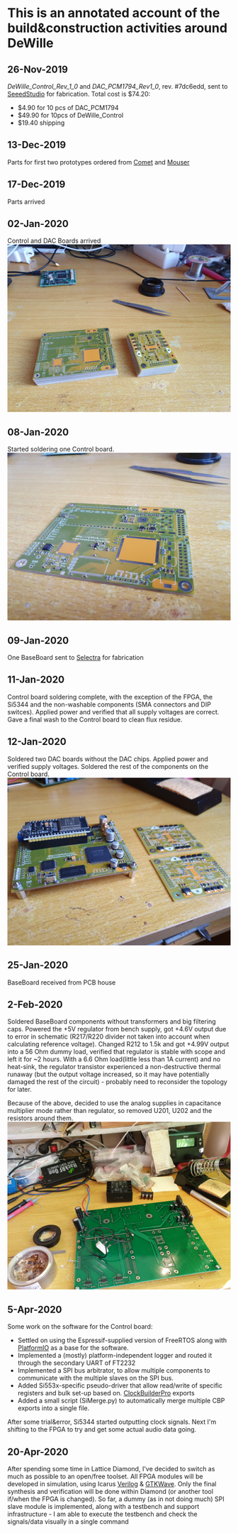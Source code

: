 # This is an annotated account of the build&construction activities around DeWille

## 26-Nov-2019
*DeWille_Control_Rev_1_0* and *DAC_PCM1794_Rev1_0*, rev. #7dc6edd, sent to 
[SeeedStudio](https://www.seeedstudio.com/fusion_pcb.html) for fabrication. Total cost is $74.20:
* $4.90 for 10 pcs of DAC_PCM1794
* $49.90 for 10pcs of DeWille_Control
* $19.40 shipping

## 13-Dec-2019
Parts for first two prototypes ordered from [Comet](http://www.comet.bg) and [Mouser](http://www.mouser.bg)

## 17-Dec-2019
Parts arrived

## 02-Jan-2020
Control and DAC Boards arrived
![Bare Boards](Media/DeWille_01_BareBoards.jpg)

## 08-Jan-2020
Started soldering one Control board.
![Control Soldering](Media/DeWille_02_ControlSoldering.jpg)

## 09-Jan-2020
One BaseBoard sent to [Selectra](http://www.selectrapcb.com) for fabrication

## 11-Jan-2020
Control board soldering complete, with the exception of the FPGA, the Si5344 and the non-washable components (SMA 
connectors and DIP switces). Applied power and verified that all supply voltages are correct. Gave a final wash
to the Control board to clean flux residue.

## 12-Jan-2020
Soldered two DAC boards without the DAC chips. Applied power and verified supply voltages.
Soldered the rest of the components on the Control board.
![Control done](Media/DeWille_03_ControlDone.jpg)

## 25-Jan-2020
BaseBoard received from PCB house

## 2-Feb-2020
Soldered BaseBoard components without transformers and big filtering caps. Powered the +5V regulator from bench
supply, got +4.6V output due to error in schematic (R217/R220 divider not taken into account when calculating
reference voltage). Changed R212 to 1.5k and got +4.99V output into a 56 Ohm dummy load, verified that regulator
is stable with scope and left it for ~2 hours. With a 6.6 Ohm load(little less than 1A current) and no heat-sink,
the regulator transistor experienced a non-destructive thermal runaway (but the output voltage increased, so 
it may have potentially damaged the rest of the circuit) - probably need to reconsider the topology for later.

Because of the above, decided to use the analog supplies in capacitance multiplier mode rather than regulator, so 
removed U201, U202 and the resistors around them.
![Base test](Media/DeWille_04_BaseTest.jpg)

## 5-Apr-2020
Some work on the software for the Control board:
 * Settled on using the Espressif-supplied version of FreeRTOS along with [PlatformIO](https://platformio.org/) 
 as a base for the software.
 * Implemented a (mostly) platform-independent logger and routed it through the secondary UART of FT2232
 * Implemented a SPI bus arbitrator, to allow multiple components to communicate with the multiple slaves on the
 SPI bus.
 * Added Si553x-specific pseudo-driver that allow read/write of specific registers and bulk set-up based on. 
 [ClockBuilderPro](https://www.silabs.com/products/development-tools/software/clockbuilder-pro-software) exports
 * Added a small script (SiMerge.py) to automatically merge multiple CBP exports into a single file.

After some trial&error, Si5344 started outputting clock signals. Next I'm shifting to the FPGA to try and get some
actual audio data going.

## 20-Apr-2020
After spending some time in Lattice Diamond, I've decided to switch as much as possible to an open/free toolset. All
FPGA modules will be developed in simulation, using Icarus [Verilog](http://iverilog.icarus.com/) &
[GTKWave](http://gtkwave.sourceforge.net/). Only the final synthesis and verification will be done within Diamond (or
another tool if/when the FPGA is changed).
So far, a dummy (as in not doing much) SPI slave module is implemented, along with a testbench and support
infrastructure - I am able to execute the testbench and check the signals/data visually in a single command

